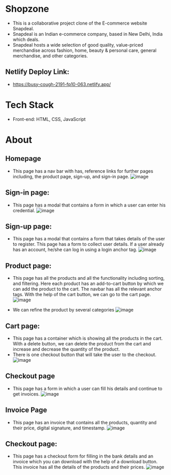 # Shopzone
- This is a collaborative project clone of the E-commerce website Snapdeal.
-  Snapdeal is an Indian e-commerce company, based in New Delhi, India which deals.
-  Snapdeal hosts a wide selection of good quality, value-priced merchandise across fashion, home, beauty & personal care, general merchandise, and other categories. 

## Netlify Deploy Link: 
- https://busy-cough-2191-fp10-063.netlify.app/

# Tech Stack
- Front-end: HTML, CSS, JavaScript

  
# About
## Homepage 
- This page has a nav bar with has, reference links for further pages including, the product page, sign-up, and sign-in page. 
![image](https://github.com/pkthapliyal/Shopzone/assets/121335947/046f5439-624a-4392-a458-2b8aafd90a10)


## Sign-in page: 
- This page has a modal that contains a form in which a user can enter his credential. 
![image](https://github.com/pkthapliyal/Shopzone/assets/121335947/f46adb0b-4f3b-4a1d-a7bb-eecd23307e60)


## Sign-up page:
- This page has a modal that contains a form that takes details of the user to register.  This page has a form to collect user details. If a user already has an account, he/she can log in using a login anchor tag.
![image](https://github.com/pkthapliyal/Shopzone/assets/121335947/9d573faa-291f-40c0-9f29-41217d342b79)


## Product page: 
- This page has all the products and all the functionality including sorting, and filtering. Here each product has an add-to-cart button by which we can add the product to the cart. The navbar has all the relevant anchor tags. With the help of the cart button, we can go to the cart page.
![image](https://github.com/pkthapliyal/Shopzone/assets/121335947/687c0392-6086-465e-950a-6ece2004a8fe)


- We can refine the product by several categories
![image](https://github.com/pkthapliyal/Shopzone/assets/121335947/05cf1a9c-0900-4eac-a9d6-e2f135ccb0a7)


## Cart page: 
- This page has a container which is showing all the products in the cart. With a delete button, we can delete the product from the cart and increase and decrease the quantity  of the product.
- There is one checkout button that will take the user to the checkout.
![image](https://github.com/pkthapliyal/Shopzone/assets/121335947/b489de0d-7e62-4f00-9fe9-ca97ca99b175)

## Checkout page
- This page has a form in which a user can fill his details and continue to get invoices.
  ![image](https://github.com/pkthapliyal/Shopzone/assets/121335947/07b1e4e3-f590-4606-b315-7c838a7b00a4)

## Invoice Page
- This page has an invoice that contains all the products, quantity and their price, digital signature, and timestamp.
  ![image](https://github.com/pkthapliyal/Shopzone/assets/121335947/c666a769-f6dc-4e23-a564-a48ca785509c)


## Checkout page: 
- This page has a checkout form for filling in the bank details and an invoice which you can download with the help of a download button. This invoice has all the details of the products and their prices.
  ![image](https://github.com/pkthapliyal/pushy-feeling-2669/assets/121335947/dd4204d4-a151-457a-bd9e-698600d492f8)
